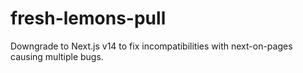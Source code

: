 # fresh-lemons-pull

Downgrade to Next.js v14 to fix incompatibilities with next-on-pages causing multiple bugs.

